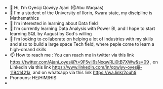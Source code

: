 - 👋 Hi, I’m Oyesiji Qowiyy Ajani (@Abu Waqaas)
- 💞️ I'm a student of the University of Ilorin, Kwara state, my discipline is Mathemathics
- 👀 I’m interested in learning about Data field
- 🌱 I’m currently learning Data Analysis with Power BI, and I hope to start learning SQL by August by God's willing
- 💞️ I’m looking to collaborate on helping a lot of industries with my skiils and also to build a large space Tech field, where peple come to learn a high-dmand skills
- 📫 How to reach me : You can reach me in twitter via this link https://twitter.com/Ajani_oyesiji?t=9F5vil6sNxqwRLi0tB7XWw&s=09 ,  on Linkedin via this link https://www.linkedin.com/in/qowiyy-oyesiji-11941421a, and on whatsapp via this link    https://wa.link/2ouhti      
- Pronouns: HE/HIM/HIS
- 
<!---
Abu-Waqaas/Abu-Waqaas is a ✨ special ✨ repository because its `README.md` (this file) appears on your GitHub profile.
You can click the Preview link to take a look at your changes.
--->
